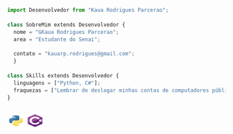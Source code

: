 
```python
import Desenvolvedor from "Kaua Rodrigues Parcerao";

class SobreMim extends Desenvolvedor {
  nome = "GKaua Rodrigues Parcerao";
  area = "Estudante do Senai";
  
  contato = "kauarp.rodrigues@gmail.com";
  }

class Skills extends Desenvolvedor {
  linguagens = ["Python, C#"];
  fraquezas = ["Lembrar de deslogar minhas contas de computadores públicos"];
}
```

<div style="display: inline_block"><br>
  <img align="center" alt="Python" height="30" width="40" src="https://github.com/devicons/devicon/blob/master/icons/python/python-original.svg">
  <img align="center" alt="Csharp" height="30" width="40" src="https://raw.githubusercontent.com/devicons/devicon/master/icons/csharp/csharp-original.svg">
</div>

##
